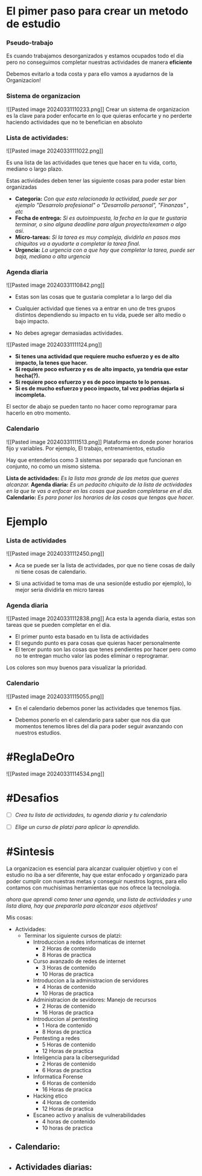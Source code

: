 # El pimer paso para crear un metodo de estudio

### Pseudo-trabajo

Es cuando trabajamos desorganizados y estamos ocupados todo el dia pero no conseguimos completar nuestras actividades de manera **eficiente**

Debemos evitarlo a toda costa y para ello vamos a ayudarnos de la Organizacion!

### Sistema de organizacion
![[Pasted image 20240331110233.png]]
Crear un sistema de organizacion es la clave para poder enfocarte en lo que quieras enfocarte y no perderte haciendo actividades que no te benefician en absoluto
### Lista de actividades:
![[Pasted image 20240331111022.png]]

Es una lista de las actividades que tenes que hacer en tu vida, corto, mediano o largo plazo.

Estas actividades deben tener las siguiente cosas para poder estar bien organizadas
- **Categoria:**
	*Con que esta relacionada la actividad, puede ser por ejemplo "Desarrolo profesional" o "Desarrollo personal", "Finanzas" , etc*
- **Fecha de entrega:**
	*Si es autoimpuesta, la fecha en la que te gustaria terminar, o sino alguna deadline para algun proyecto/examen  o algo asi.*
- **Micro-tareas:**
	*Si la tarea es muy compleja, dividirla en pasos mas chiquitos va a ayudarte a completar la tarea final.*
- **Urgencia:**
	*La urgencia con a que hay que completar la tarea, puede ser baja, mediana o alta urgencia*



### Agenda diaria
![[Pasted image 20240331110842.png]]

- Estas son las cosas que te gustaria completar a lo largo del dia 

- Cualquier actividad que tienes va a entrar en uno de tres grupos distintos dependiendo su impacto en tu vida, puede ser alto medio o bajo impacto.

- No debes agregar demasiadas actividades.

![[Pasted image 20240331111124.png]]

- **Si tenes una actividad que requiere mucho esfuerzo y es de alto impacto, la tenes que hacer.**
- **Si requiere poco esfuerzo y es de alto impacto, ya tendria que estar hecha(?).**
- **Si requiere poco esfuerzo y es de poco impacto te lo pensas.**
- **Si es de mucho esfuerzo y poco impacto, tal vez podrias dejarla si incompleta.**

El sector de abajo se pueden tanto no hacer como reprogramar para hacerlo en otro momento.

### Calendario
![[Pasted image 20240331111513.png]]
Plataforma en donde poner horarios fijo y variables. 
Por ejemplo, El trabajo, entrenamientos, estudio


Hay que entenderlos como 3 sistemas por separado que funcionan en conjunto, no como un mismo sistema.



**Lista de actividades:**
*Es la lista mas grande de las metas que queres alcanzar.*
**Agenda diaria:**
*Es un pedacito chiquito de la lista de actividades en la que te vas a enfocar en las cosas que puedan completarse en el dia.*
**Calendario:**
*Es para poner los horarios de las cosas que tengas que hacer.*

# **Ejemplo**
### Lista de actividades

![[Pasted image 20240331112450.png]]

- Aca se puede ser la lista de actividades, por que no tiene cosas de daily ni tiene cosas de calendario.

- Si una actividad te toma mas de una sesion(de estudio por ejemplo), lo mejor seria dividirla en micro tareas

### Agenda diaria
![[Pasted image 20240331112838.png]]
Aca esta la agenda diaria, estas son tareas que se pueden completar en el dia.
- El primer punto esta basado en tu lista de actividades
- El segundo punto es para cosas que quieras hacer personalmente
- El tercer punto son las cosas que tenes pendientes por hacer pero como no te entregan mucho valor las podes eliminar o reprogramar.

Los colores son muy buenos para visualizar la prioridad.

### Calendario
![[Pasted image 20240331115055.png]]

- En el calendario debemos poner las actividades que tenemos fijas.

- Debemos ponerlo en el calendario para saber que nos dia que momentos tenemos libres del dia para poder seguir avanzando con nuestros estudios.

# #ReglaDeOro 
![[Pasted image 20240331114534.png]]

# #Desafios

- [ ] *Crea tu lista de actividades, tu agenda diaria y tu calendario*

- [ ] *Elige un curso de platzi para aplicar lo aprendido.*

# #Sintesis  

La organizacion es esencial para alcanzar cualquier objetivo y con el estudio no iba a ser diferente, hay que estar enfocado y organizado para poder cumplir con nuestras metas y conseguir nuestros logros, para ello contamos con muchisimas herramientas que nos ofrece la tecnologia.

*ahora que aprendi como tener una agenda, una lista de actividades y una lista diara, hay que prepararla para alcanzar esos objetivos!*

Mis cosas:

- Actividades:
	- Terminar los siguiente cursos de platzi:
		- Introduccion a redes informaticas de internet
			- 2 Horas de contenido
			- 8 Horas de practica
		- Curso avanzado de redes de internet
			- 3 Horas de contenido 
			- 10 Horas de practica
		- Introduccion a la administracion de servidores
			- 4 Horas de contenido
			- 10 Horas de practica
		- Administracion de sevidores: Manejo de recursos
			- 2 Horas de contenido
			- 16 Horas de practica 
		- Introduccion al pentesting
			- 1 Hora de contenido
			- 8 Horas de practica
		- Pentesting a redes
			- 5 Horas de contenido
			- 12 Horas de practica
		- Inteligencia para la ciberseguridad
			- 2 Horas de contenido
			- 6 Horas de practica
		- Informatica Forense
			- 6 Horas de contenido
			- 16 Horas de pracica
		- Hacking etico
			- 4 Horas de contenido
			- 12 Horas de practica
		- Escaneo activo y analisis de vulnerabilidades 
			- 4 horas de contenido
			- 10 horas de practica
- Calendario:
	- 
- Actividades diarias:
	- 
